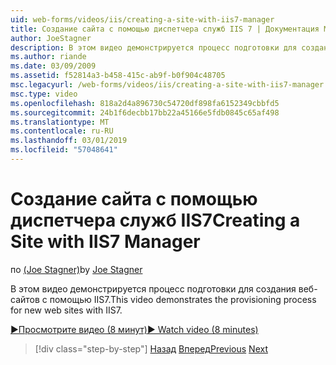 ```yaml
---
uid: web-forms/videos/iis/creating-a-site-with-iis7-manager
title: Создание сайта с помощью диспетчера служб IIS 7 | Документация Майкрософт
author: JoeStagner
description: В этом видео демонстрируется процесс подготовки для создания веб-сайтов с помощью IIS7.
ms.author: riande
ms.date: 03/09/2009
ms.assetid: f52814a3-b458-415c-ab9f-b0f904c48705
msc.legacyurl: /web-forms/videos/iis/creating-a-site-with-iis7-manager
msc.type: video
ms.openlocfilehash: 818a2d4a896730c54720df898fa6152349cbbfd5
ms.sourcegitcommit: 24b1f6decbb17bb22a45166e5fdb0845c65af498
ms.translationtype: MT
ms.contentlocale: ru-RU
ms.lasthandoff: 03/01/2019
ms.locfileid: "57048641"
---
```

<a name="creating-a-site-with-iis7-manager"></a><span data-ttu-id="43f98-103">Создание сайта с помощью диспетчера служб IIS7</span><span class="sxs-lookup"><span data-stu-id="43f98-103">Creating a Site with IIS7 Manager</span></span>
====================
<span data-ttu-id="43f98-104">по [(Joe Stagner)](https://github.com/JoeStagner)</span><span class="sxs-lookup"><span data-stu-id="43f98-104">by [Joe Stagner](https://github.com/JoeStagner)</span></span>

<span data-ttu-id="43f98-105">В этом видео демонстрируется процесс подготовки для создания веб-сайтов с помощью IIS7.</span><span class="sxs-lookup"><span data-stu-id="43f98-105">This video demonstrates the provisioning process for new web sites with IIS7.</span></span>

[<span data-ttu-id="43f98-106">&#9654;Просмотрите видео (8 минут)</span><span class="sxs-lookup"><span data-stu-id="43f98-106">&#9654; Watch video (8 minutes)</span></span>](https://channel9.msdn.com/Blogs/ASP-NET-Site-Videos/creating-a-site-with-iis7-manager)

> [!div class="step-by-step"]
> <span data-ttu-id="43f98-107">[Назад](troubleshooting-production-aspnet-apps.md)
> [Вперед](installing-ftp7.md)</span><span class="sxs-lookup"><span data-stu-id="43f98-107">[Previous](troubleshooting-production-aspnet-apps.md)
[Next](installing-ftp7.md)</span></span>
